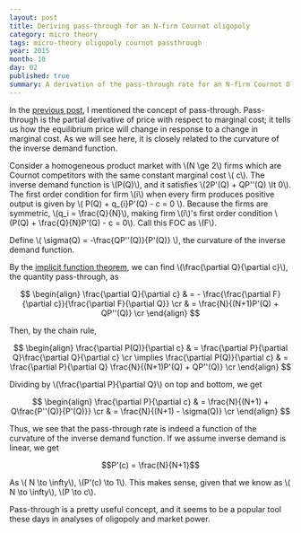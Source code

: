 ```yaml
---
layout: post
title: Deriving pass-through for an N-firm Cournot oligopoly
category: micro theory
tags: micro-theory oligopoly cournot passthrough 
year: 2015
month: 10
day: 02
published: true
summary: A derivation of the pass-through rate for an N-firm Cournot Oligopoly.
---
```


In the [previous post](http://akhilrao.github.io/micro%20theory/2015/10/01/asymmetric-hotelling/), I mentioned the concept of pass-through. Pass-through is the partial derivative of price with respect to marginal cost; it tells us how the equilibrium price will change in response to a change in marginal cost. As we will see here, it is closely related to the curvature of the inverse demand function.

Consider a homogeneous product market with \\(N \ge 2\\) firms which are Cournot competitors with the same constant marginal cost \\( c\\). The inverse demand function is \\(P(Q)\\), and it satisfies \\(2P'(Q) + QP''(Q) \lt 0\\). The first order condition for firm \\(i\\) when every firm produces positive output is given by \\( P(Q) + q_{i}P'(Q) - c = 0 \\). Because the firms are symmetric, \\(q_i = \frac{Q}{N}\\), making firm \\(i\\)'s first order condition \\(P(Q) + \frac{Q}{N}P'(Q) - c = 0\\). Call this FOC as \\(F\\).

Define \\( \sigma(Q) = -\frac{QP''(Q)}{P'(Q)} \\), the curvature of the inverse demand function.

By the [implicit function theorem](https://en.wikipedia.org/wiki/Implicit_function_theorem), we can find \\(\frac{\partial Q}{\partial c}\\), the quantity pass-through, as

$$ \begin{align}
 \frac{\partial Q}{\partial c} & = - \frac{\frac{\partial F}{\partial c}}{\frac{\partial F}{\partial Q}} \cr
 & = \frac{N}{(N+1)P'(Q) + QP''(Q)} \cr
\end{align} $$


Then, by the chain rule,

$$ \begin{align}
\frac{\partial P(Q)}{\partial c} & = \frac{\partial P}{\partial Q}\frac{\partial Q}{\partial c} \cr
\implies \frac{\partial P(Q)}{\partial c} & = \frac{\partial P}{\partial Q} \frac{N}{(N+1)P'(Q) + QP''(Q)} \cr
\end{align} $$

Dividing by \\(\frac{\partial P}{\partial Q}\\) on top and bottom, we get

$$ \begin{align} 
\frac{\partial P}{\partial c} & =  \frac{N}{(N+1) + Q\frac{P''(Q)}{P'(Q)}} \cr
& = \frac{N}{(N+1) - \sigma(Q)} \cr
\end{align} $$

Thus, we see that the pass-through rate is indeed a function of the curvature of the inverse demand function. If we assume inverse demand is linear, we get

$$P'(c) = \frac{N}{N+1}$$

As \\( N \to \infty\\), \\(P'(c) \to 1\\). This makes sense, given that we know as \\( N \to \infty\\), \\(P \to c\\).

Pass-through is a pretty useful concept, and it seems to be a popular tool these days in analyses of oligopoly and market power.